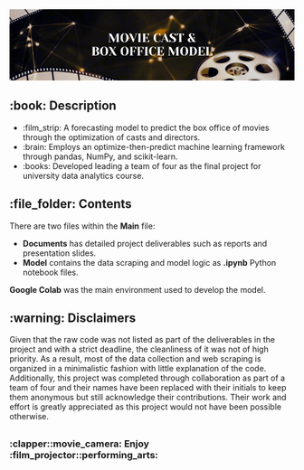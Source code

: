 <!DOCTYPE html>
<html>
<head>
  <meta charset="UTF-8">
</head>
<body>
  <img src="https://github.com/AK-147/Movie-Model/blob/main/Movie%20Model%20Banner.png?raw=true" alt="Banner"/>
  
  <h2>:book: Description</h2>
  <ul>
    <li>:film_strip: A forecasting model to predict the box office of movies through the optimization of casts and directors.</li>
    <li>:brain: Employs an optimize-then-predict machine learning framework through pandas, NumPy, and scikit-learn.</li>
    <li>:books: Developed leading a team of four as the final project for university data analytics course.</li>
  </ul>

  <h2>:file_folder: Contents</h2>
  <p>There are two files within the <strong>Main</strong> file:</p>
  <ul>
    <li><strong>Documents</strong> has detailed project deliverables such as reports and presentation slides.</li>
    <li><strong>Model</strong> contains the data scraping and model logic as <strong>.ipynb</strong> Python notebook files.</li>
  </ul>
  <p><strong>Google Colab</strong> was the main environment used to develop the model.</p>
  
  <h2>:warning: Disclaimers</h2>
  <p>
    Given that the raw code was not listed as part of the deliverables in the project and with a strict deadline, the cleanliness of
    it was not of high priority. As a result, most of the data collection and web scraping is organized in a minimalistic fashion with
    little explanation of the code. Additionally, this project was completed through collaboration as part of a team of four and their
    names have been replaced with their initials to keep them anonymous but still acknowledge their contributions. Their work and effort
    is greatly appreciated as this project would not have been possible otherwise. 
  </p>
  <h2></h2>
  <h3>:clapper::movie_camera: Enjoy :film_projector::performing_arts:</h3>
</body>
</html>
